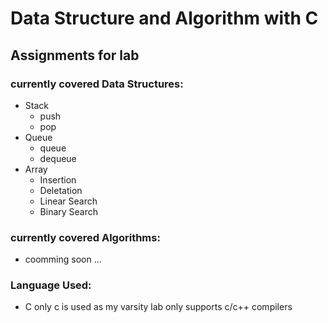 # Data Structure and Algorithm with C
## Assignments for lab

### currently covered Data Structures:
+ Stack
	- push
	- pop
+ Queue
	- queue
	- dequeue
+ Array
    - Insertion
    - Deletation
    - Linear Search
    - Binary Search
### currently covered Algorithms:
- coomming soon ...
### Language Used:
* C
only c is used as my varsity lab only supports c/c++ compilers
